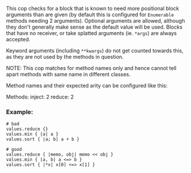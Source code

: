 This cop checks for a block that is known to need more positional
block arguments than are given (by default this is configured for
`Enumerable` methods needing 2 arguments). Optional arguments are allowed,
although they don't generally make sense as the default value will
be used. Blocks that have no receiver, or take splatted arguments
(ie. `*args`) are always accepted.

Keyword arguments (including `**kwargs`) do not get counted towards
this, as they are not used by the methods in question.

NOTE: This cop matches for method names only and hence cannot tell apart
methods with same name in different classes.

Method names and their expected arity can be configured like this:

Methods:
    inject: 2
    reduce: 2

### Example:
    # bad
    values.reduce {}
    values.min { |a| a }
    values.sort { |a; b| a + b }

    # good
    values.reduce { |memo, obj| memo << obj }
    values.min { |a, b| a <=> b }
    values.sort { |*x| x[0] <=> x[1] }
